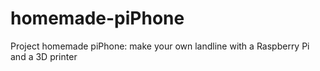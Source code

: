# homemade-piPhone
Project homemade piPhone: make your own landline with a Raspberry Pi and a 3D printer
